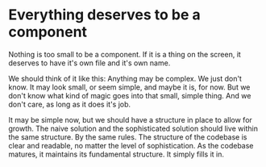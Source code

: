 # Everything deserves to be a component

Nothing is too small to be a component. If it is a thing on the screen, it deserves to have it's own file and it's own name.

We should think of it like this: Anything may be complex. We just don't know. It may look small, or seem simple, and maybe it is, for now. But we don't know what kind of magic goes into that small, simple thing. And we don't care, as long as it does it's job. 

It may be simple now, but we should have a structure in place to allow for growth. The naive solution and the sophisticated solution should live within the same structure. By the same rules. The structure of the codebase is clear and readable, no matter the level of sophistication. As the codebase matures, it maintains its fundamental structure. It simply fills it in.

